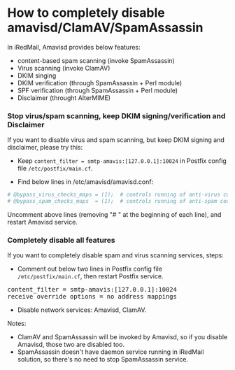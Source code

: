 # How to completely disable amavisd/ClamAV/SpamAssassin

In iRedMail, Amavisd provides below features:

* content-based spam scanning (invoke SpamAssassin)
* Virus scanning (invoke ClamAV)
* DKIM singing
* DKIM verification (through SpamAssassin + Perl module)
* SPF verification (through SpamAssassin + Perl module)
* Disclaimer (throught AlterMIME)

### Stop virus/spam scanning, keep DKIM signing/verification and Disclaimer

If you want to disable virus and spam scanning, but keep DKIM signing and disclaimer, please try this:

* Keep `content_filter = smtp-amavis:[127.0.0.1]:10024` in Postfix config file `/etc/postfix/main.cf`.

* Find below lines in /etc/amavisd/amavisd.conf:
```perl
# @bypass_virus_checks_maps = (1);  # controls running of anti-virus code
# @bypass_spam_checks_maps  = (1);  # controls running of anti-spam code
```

Uncomment above lines (removing "# " at the beginning of each line), and restart Amavisd service.

### Completely disable all features

If you want to completely disable spam and virus scanning services, steps:

* Comment out below two lines in Postfix config file `/etc/postfix/main.cf`, then restart Postfix service.

<pre>
content_filter = smtp-amavis:[127.0.0.1]:10024
receive_override_options = no_address_mappings
</pre>

* Disable network services: Amavisd, ClamAV.

Notes:

* ClamAV and SpamAssassin will be invoked by Amavisd, so if you disable Amavisd, those two are disabled too.
* SpamAssassin doesn't have daemon service running in iRedMail solution, so there's no need to stop SpamAssassin service.
